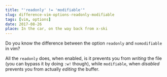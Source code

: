 ```yaml
---
title: "'readonly' != 'modifiable'"
slug: difference-vim-options-readonly-modifiable
tags: [vim, options]
date: 2017-08-26
place: In the car, on the way back from x-ski
---
```


Do you know the difference between the option `readonly` and `nomodifiable` in
vim?<!--more-->

All the `readonly` does, when enabled, is it prevents you from *writing* the file
(you can bypass it by doing `:w!` though), while `modifiable`, when *disabled*
prevents you from actually *editing* the buffer.
